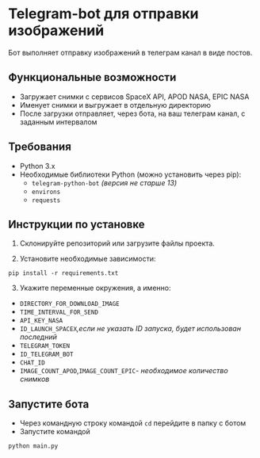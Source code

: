 # Telegram-bot для отправки изображений
Бот выполняет отправку изображений в телеграм канал в виде постов.

## Функциональные возможности
- Загружает снимки с сервисов SpaceX API, APOD NASA, EPIC NASA
- Именует снимки и выгружает в отдельную директорию
- После загрузки отправляет, через бота, на ваш телеграм канал, с заданным интервалом

## Требования
- Python 3.x
- Необходимые библиотеки Python (можно установить через pip):
  - `telegram-python-bot` _(версия не старше 13)_
  - `environs`
  - `requests`

## Инструкции по установке
1. Склонируйте репозиторий или загрузите файлы проекта.


2. Установите необходимые зависимости:
```
pip install -r requirements.txt
```


3. Укажите переменные окружения, а именно: 
- `DIRECTORY_FOR_DOWNLOAD_IMAGE`
- `TIME_INTERVAL_FOR_SEND`
- `API_KEY_NASA`
- `ID_LAUNCH_SPACEX`*,если не указать ID запуска, будет использован последний*
- `TELEGRAM_TOKEN`
- `ID_TELEGRAM_BOT`
- `CHAT_ID`
- `IMAGE_COUNT_APOD`,`IMAGE_COUNT_EPIC`_- необходимое количество снимков_

## Запустите бота
- Через командную строку командой `cd` перейдите в папку с ботом
- Запустите командой 
```
python main.py
```
